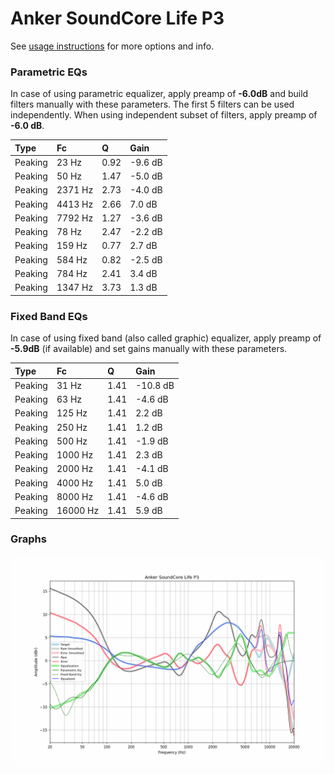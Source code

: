 # Anker SoundCore Life P3
See [usage instructions](https://github.com/jaakkopasanen/AutoEq#usage) for more options and info.

### Parametric EQs
In case of using parametric equalizer, apply preamp of **-6.0dB** and build filters manually
with these parameters. The first 5 filters can be used independently.
When using independent subset of filters, apply preamp of **-6.0 dB**.

| Type    | Fc      |    Q | Gain    |
|:--------|:--------|:-----|:--------|
| Peaking | 23 Hz   | 0.92 | -9.6 dB |
| Peaking | 50 Hz   | 1.47 | -5.0 dB |
| Peaking | 2371 Hz | 2.73 | -4.0 dB |
| Peaking | 4413 Hz | 2.66 | 7.0 dB  |
| Peaking | 7792 Hz | 1.27 | -3.6 dB |
| Peaking | 78 Hz   | 2.47 | -2.2 dB |
| Peaking | 159 Hz  | 0.77 | 2.7 dB  |
| Peaking | 584 Hz  | 0.82 | -2.5 dB |
| Peaking | 784 Hz  | 2.41 | 3.4 dB  |
| Peaking | 1347 Hz | 3.73 | 1.3 dB  |

### Fixed Band EQs
In case of using fixed band (also called graphic) equalizer, apply preamp of **-5.9dB**
(if available) and set gains manually with these parameters.

| Type    | Fc       |    Q | Gain     |
|:--------|:---------|:-----|:---------|
| Peaking | 31 Hz    | 1.41 | -10.8 dB |
| Peaking | 63 Hz    | 1.41 | -4.6 dB  |
| Peaking | 125 Hz   | 1.41 | 2.2 dB   |
| Peaking | 250 Hz   | 1.41 | 1.2 dB   |
| Peaking | 500 Hz   | 1.41 | -1.9 dB  |
| Peaking | 1000 Hz  | 1.41 | 2.3 dB   |
| Peaking | 2000 Hz  | 1.41 | -4.1 dB  |
| Peaking | 4000 Hz  | 1.41 | 5.0 dB   |
| Peaking | 8000 Hz  | 1.41 | -4.6 dB  |
| Peaking | 16000 Hz | 1.41 | 5.9 dB   |

### Graphs
![](./Anker%20SoundCore%20Life%20P3.png)